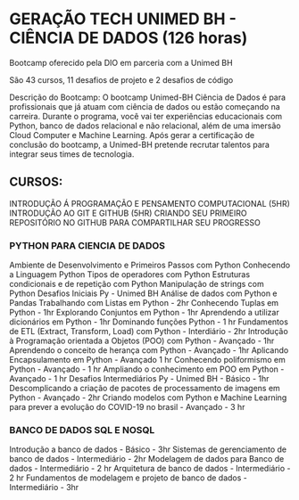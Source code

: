 # GERAÇÃO TECH UNIMED BH - CIÊNCIA DE DADOS (126 horas)

Bootcamp oferecido pela DIO em parceria com a Unimed BH

São 43 cursos, 11 desafios de projeto e 2 desafios de código 

Descrição do Bootcamp:
O bootcamp Unimed-BH Ciência de Dados é para profissionais que já atuam com ciência de dados ou estão começando na carreira. Durante o programa, você vai ter experiências educacionais com Python, banco de dados relacional e não relacional, além de uma imersão Cloud Computer e Machine Learning. Após gerar a certificação de conclusão do bootcamp, a Unimed-BH pretende recrutar talentos para integrar seus times de tecnologia.

## CURSOS:
 INTRODUÇÃO Á PROGRAMAÇÃO E PENSAMENTO COMPUTACIONAL (5HR)
 INTRODUÇÃO AO GIT E GITHUB (5HR)
 CRIANDO SEU PRIMEIRO REPOSITÓRIO NO GITHUB PARA COMPARTILHAR SEU PROGRESSO
 
 ### PYTHON PARA CIENCIA DE DADOS
 Ambiente de Desenvolvimento e Primeiros Passos com Python 
 Conhecendo a Linguagem Python
 Tipos de operadores com Python 
 Estruturas condicionais e de repetição com Python 
 Manipulação de strings com Python 
 Desafios Iniciais Py - Unimed BH
 Análise de dados com Python e Pandas
 Trabalhando com Listas em Python - 2hr
  Conhecendo Tuplas em Python  - 1hr
  Explorando Conjuntos em Python - 1hr
  Aprendendo a utilizar dicionários em Python - 1hr
  Dominando funções Python - 1 hr
  Fundamentos de ETL (Extract, Transform, Load) com Python - Interdiário - 2hr
  Introdução à Programação orientada a Objetos (POO) com Python - Avançado - 1hr
  Aprendendo o conceito de herança com Python - Avançado - 1hr
  Aplicando Encapsulamento em Python - Avançado 1 hr
  Conhecendo poliformismo em Python - Avançado - 1 hr
  Ampliando o conhecimento em POO em Python - Avançado - 1 hr
  Desafios Intermediários Py - Unimed BH - Básico - 1hr
  Descomplicando a criação de pacotes de processamento de imagens em Python - Avançado - 2hr
  Criando modelos com Python e Machine Learning para prever a evolução do COVID-19 no brasil - Avançado - 3 hr
  
  ### BANCO DE DADOS SQL E NOSQL
  Introdução a banco de dados - Básico - 3hr
  Sistemas de gerenciamento de banco de dados - Intermediário - 2hr
  Modelagem de dados para Banco de dados - Intermediário - 2 hr
  Arquitetura de banco de dados - Intermediário - 2 hr
  Fundamentos de modelagem e projeto de banco de dados - Intermediário - 3hr
  




